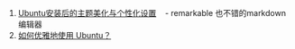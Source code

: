 1. [Ubuntu安装后的主题美化与个性化设置](http://blog.csdn.net/MasterAnt_D/article/details/56839492)
    - remarkable 也不错的markdown编辑器
2. [如何优雅地使用 Ubuntu？](https://www.zhihu.com/question/20509148)
